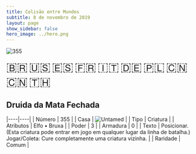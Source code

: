 ```yaml
---
title: Colisão entre Mundos
subtitle: 8 de novembro de 2019
layout: page
show_sidebar: false
hero_image: ../hero.png
---
```


![355](https://mastervault-storage-prod.s3.amazonaws.com/media/card_front/pt/452_355_J7J5RMWVF6RG_pt.png)

<span title="Português" style="font-size: 32px;cursor: pointer;" onclick="javascript:document.querySelector('img[alt=\'355\']').src=document.querySelector('img[alt=\'355\']').src.replace(/card_front\/[^/]+/, 'card_front/pt').replace(/_[^/.0-9]+\.png/, '_pt.png')">🇧🇷</span>
<span title="English" style="font-size: 32px;cursor: pointer;" onclick="javascript:document.querySelector('img[alt=\'355\']').src=document.querySelector('img[alt=\'355\']').src.replace(/card_front\/[^/]+/, 'card_front/en').replace(/_[^/.0-9]+\.png/, '_en.png')">🇺🇸</span>
<span title="Español" style="font-size: 32px;cursor: pointer;" onclick="javascript:document.querySelector('img[alt=\'355\']').src=document.querySelector('img[alt=\'355\']').src.replace(/card_front\/[^/]+/, 'card_front/es').replace(/_[^/.0-9]+\.png/, '_es.png')">🇪🇸</span>
<span title="Français" style="font-size: 32px;cursor: pointer;" onclick="javascript:document.querySelector('img[alt=\'355\']').src=document.querySelector('img[alt=\'355\']').src.replace(/card_front\/[^/]+/, 'card_front/fr').replace(/_[^/.0-9]+\.png/, '_fr.png')">🇫🇷</span>
<span title="Italiano" style="font-size: 32px;cursor: pointer;" onclick="javascript:document.querySelector('img[alt=\'355\']').src=document.querySelector('img[alt=\'355\']').src.replace(/card_front\/[^/]+/, 'card_front/it').replace(/_[^/.0-9]+\.png/, '_it.png')">🇮🇹</span>
<span title="Deutsche" style="font-size: 32px;cursor: pointer;" onclick="javascript:document.querySelector('img[alt=\'355\']').src=document.querySelector('img[alt=\'355\']').src.replace(/card_front\/[^/]+/, 'card_front/de').replace(/_[^/.0-9]+\.png/, '_de.png')">🇩🇪</span>
<span title="Polskie" style="font-size: 32px;cursor: pointer;" onclick="javascript:document.querySelector('img[alt=\'355\']').src=document.querySelector('img[alt=\'355\']').src.replace(/card_front\/[^/]+/, 'card_front/pl').replace(/_[^/.0-9]+\.png/, '_pl.png')">🇵🇱</span>
<span title="简体中文" style="font-size: 32px;cursor: pointer;" onclick="javascript:document.querySelector('img[alt=\'355\']').src=document.querySelector('img[alt=\'355\']').src.replace(/card_front\/[^/]+/, 'card_front/zh-hans').replace(/_[^/.0-9]+\.png/, '_zh-hans.png')">🇨🇳</span>
<span title="繁體中文" style="font-size: 32px;cursor: pointer;" onclick="javascript:document.querySelector('img[alt=\'355\']').src=document.querySelector('img[alt=\'355\']').src.replace(/card_front\/[^/]+/, 'card_front/zh-hant').replace(/_[^/.0-9]+\.png/, '_zh-hant.png')">🇨🇳</span>
<span title="ไทย" style="font-size: 32px;cursor: pointer;" onclick="javascript:document.querySelector('img[alt=\'355\']').src=document.querySelector('img[alt=\'355\']').src.replace(/card_front\/[^/]+/, 'card_front/th').replace(/_[^/.0-9]+\.png/, '_th.png')">🇹🇭</span>

## Druida da Mata Fechada

|----|----|
| Número | 355 |
| Casa | ![Untamed](https://archonarcana.com/images/thumb/b/bd/Untamed.png/22px-Untamed.png "Indomados") |
| Tipo | Criatura |
| Atributos | Elfo • Bruxa |
| Poder | 3 |
| Armadura | 0 |
| Texto | Posicionar. (Esta criatura pode entrar  em jogo em qualquer lugar da linha  de batalha.) Jogar/Coleta: Cure completamente uma criatura vizinha. |
| Raridade | Comum |
